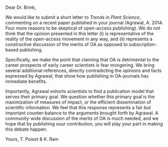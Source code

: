 Dear Dr. Brink,

We would like to submit a short letter to *Trends in Plant Science*, commenting
on a recent paper published in your journal (Agrawal, A. 2014. Four more
reasons to be skeptical of open-access publishing). We do not think that
the opinion presented in this letter (i) is representative of the reality
of the open-access movement in any way, and (ii) represents a constructive
discussion of the merits of OA as opposed to subscription-based publishing.

Specifically, we make the point that claiming that OA is detrimental to the
career prospects of early career scientists is fear mongering. We bring several
additional references, directly contradicting the opinions and facts expressed
by Agrawal, that show how publishing in OA-journals has immediate benefits.

Importantly, Agrawal exhorts scientists to find a publication model that
serves their primary goal. We question whether this primary goal is the
maximization of measures of impact, or the efficient dissemination of
scientific information. We feel that this response represents a fair but
important counter-balance to the arguments brought forth by Agrawal. A
community-wide discussion of the merits of OA is much needed, and we hope
that by publishing ouur contribution, you will play your part in making this
debate happen.

Yours,
T. Poisot & K. Ram
